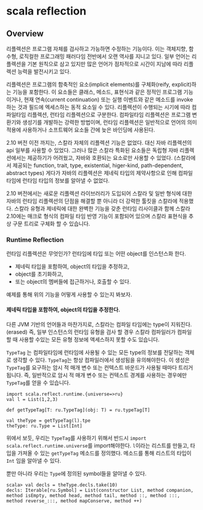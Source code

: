 # scala reflection

## Overview

리플렉션은 프로그램 자체를 검사하고 가능하면 수정하는 기능이다. 이는 객체지향, 함수형, 로직컬한 프로그래밍 패러다임 전반에서 오랜 역사를 지니고 있다. 일부 언어는 리플렉션을 기본 원칙으로 삼고 있지만 많은 언어가 점차적으로 시간이 지남에 따라 리플렉션 능력을 발전시키고 있다.

리플렉션은 프로그램의 함축적인 요소(implicit elements)를 구체화(reify, explicit)하는 기능을 포함한다. 이 요소들은 클래스, 메소드, 표현식과 같은 정적인 프로그램 기능이거나, 현재 연속(current continuation) 또는 실행 이벤트와 같은 메소드를 invoke하는 것과 필드에 엑세스하는 동적 요소일 수 있다. 리플렉션이 수행되는 시기에 따라 컴파일타임 리플렉션, 런타임 리플렉션으로 구분한다. 컴파일타임 리플렉션은 프로그램 변환기와 생성기를 개발하는 강력한 방법이며, 런타임 리플렉션은 일반적으로 언어의 의미 적용에 사용하거나 소프트웨어 요소들 간에 늦은 바인딩에 사용된다.

2.10 버전 이전 까지는, 스칼라 자체의 리플렉션 기능은 없었다. 대신 자바 리플렉션의 api 일부를 사용할 수 있었다. 그러나 많은 스칼라 특화된 요소들은 독립형 자바 리플렉션에서는 제공하기가 어려웠고, 자바와 호환되는 요소로만 사용할 수 있었다. (스칼라에서 제공되는 function, trait, type, existential, higer-kind, path-dependent, abstract types) 게다가 자바의 리플렉션은 제네릭 타입의 제약사항으로 인해 컴파일타임에 런타임 타입의 정보를 알아낼 수 없었다. 

2.10 버전에서는 새로운 리플렉션 라이브러리가 도입되어 스칼라 및 일반 형식에 대한 자바의 런타임 리플렉션의 단점을 해결할 뿐 아니라 더 강력한 툴킷을 스칼라에 적용했다. 스칼라 유형과 제네릭에 대한 완벽한 기능을 갖춘 런타임 리사이클과 함께 스칼라 2.10에는 매크로 형식의 컴파일 타임 반영 기능이 포함되어 있으며 스칼라 표현식을 추상 구문 트리로 구체화 할 수 있습니다.

### Runtime Reflection

런타임 리플렉션은 무엇인가? 런타임에 타입 또는 어떤 object를 인스턴스화 한다.

- 제네릭 타입을 포함하여, object의 타입을 추정하고,
- object를 초기화하고,
- 또는 object의 멤버들에 접근하거나, 호출할 수 있다.

예제를 통해 위의 기능을 어떻게 사용할 수 있는지 봐보자.

#### 제네릭 타입을 포함하여, object의 타입을 추정한다.
다른 JVM 기반의 언어들과 마찬가지로, 스칼라는 컴파일 타임에는 type이 지워진다.(erased) 즉, 일부 인스턴스의 런타임 유형을 검사 할 경우 스칼라 컴파일러가 컴파일 할 때 사용할 수있는 모든 유형 정보에 액세스하지 못할 수도 있습니다.

`TypeTag` 는 컴파일타임에 런타임에 사용될 수 있는 모든 type의 정보를 전달하는 객체로 생각할 수 있다. `TypeTag`는 항상 컴파일러에서 생성됨을 유의해야한다. 이 생성은 `TypeTag`를 요구하는 암시 적 매개 변수 또는 컨텍스트 바운드가 사용될 때마다 트리거됩니다. 즉, 일반적으로 암시 적 매개 변수 또는 컨텍스트 경계를 사용하는 경우에만 `TypeTag`를 얻을 수 있습니다.

```
import scala.reflect.runtime.{universe=>ru}
val l = List(1,2,3)

def getTypeTag[T: ru.TypeTag](obj: T) = ru.typeTag[T]

val theType = getTypeTag(l).tpe
theType: ru.Type = List[Int]
```

위에서 보듯, 우리는 `TypeTag`를 사용하기 위해서 반드시 `import scala.reflect.runtime.universe`를 import해야한다. `l`이라는 리스트를 만들고, 타입을 가져올 수 있는 `getTypeTag` 메소드를 정의했다. 메소드를 통해 리스트의 타입이 `Int` 임을 알아낼 수 있다.

뿐만 아니라 우리는 `Type`에 정의된 symbol들을 알아낼 수 있다.

```
scala> val decls = theType.decls.take(10)
decls: Iterable[ru.Symbol] = List(constructor List, method companion, method isEmpty, method head, method tail, method ::, method :::, method reverse_:::, method mapConserve, method ++)
```


